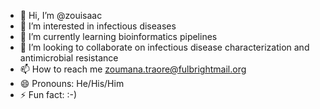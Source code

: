 - 👋 Hi, I’m @zouisaac
- 👀 I’m interested in infectious diseases
- 🌱 I’m currently learning bioinformatics pipelines
- 💞️ I’m looking to collaborate on infectious disease characterization and antimicrobial resistance
- 📫 How to reach me zoumana.traore@fulbrightmail.org
- 😄 Pronouns: He/His/Him
- ⚡ Fun fact: :-)

<!---
zouisaac/zouisaac is a ✨ special ✨ repository because its `README.md` (this file) appears on your GitHub profile.
You can click the Preview link to take a look at your changes.
--->
